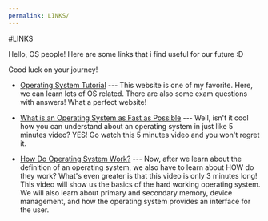 ```yaml
---
permalink: LINKS/
---
```

#LINKS

Hello, OS people! Here are some links that i find useful for our future :D

Good luck on your journey!

* [Operating System Tutorial](https://www.tutorialspoint.com/operating_system/index.htm) ---
  This website is one of my favorite. Here, we can learn lots of OS related.
  There are also some exam questions with answers! What a perfect website!

* [What is an Operating System as Fast as Possible](https://youtu.be/pVzRTmdd9j0?si=000TDqRQCXwc1sYe) ---
  Well, isn't it cool how you can understand about an operating system in just like 5 minutes video?
  YES! Go watch this 5 minutes video and you won't regret it.

* [How Do Operating System Work?](https://youtu.be/GjNp0bBrjmU?si=HAsJXFPHHzRvJb_u) ---
  Now, after we learn about the definition of an operating system, we also have to learn about HOW do they work?
  What's even greater is that this video is only 3 minutes long! This video will show us the basics of the hard working operating system.
  We will also learn about primary and secondary memory, device management, and how the operating system provides an interface for the user.
